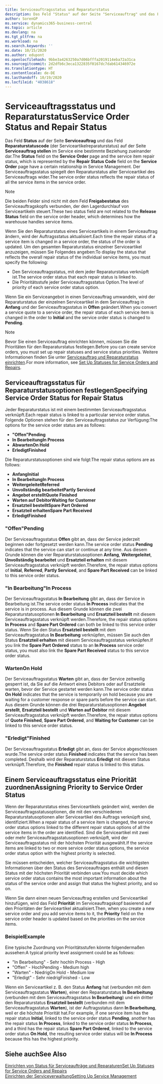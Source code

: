 ```yaml
---
title: Serviceauftragsstatus und Reparaturstatus
description: Das Feld "Status" auf der Seite "Serviceauftrag" und das Feld "Reparaturstatuscode" (der Serviceartikelreparaturstatus) auf der Seite "Serviceauftrag stellen" im Service eine bestimmte Beziehung zueinander dar. Der Serviceauftragsstatus spiegelt den Reparaturstatus aller Serviceartikel des Serviceauftrags wider.
author: SorenGP
ms.service: dynamics365-business-central
ms.topic: article
ms.devlang: na
ms.tgt_pltfrm: na
ms.workload: na
ms.search.keywords: ''
ms.date: 10/15/2020
ms.author: edupont
ms.openlocfilehash: 9bbe3a4263250a7d06bfffa2019114eba72a31ca
ms.sourcegitcommit: 2d2dfb6c3eca1322835f0167dc7dab614346972e
ms.translationtype: HT
ms.contentlocale: de-DE
ms.lasthandoff: 10/19/2020
ms.locfileid: "4038618"
---
```

# <a name="service-order-status-and-repair-status"></a><span data-ttu-id="e49df-104">Serviceauftragsstatus und Reparaturstatus</span><span class="sxs-lookup"><span data-stu-id="e49df-104">Service Order Status and Repair Status</span></span>

<span data-ttu-id="e49df-105">Das Feld **Status** auf der Seite **Serviceauftrag** und das Feld **Reparaturstatuscode** (der Serviceartikelreparaturstatus) auf der Seite **Serviceauftrag stellen** im Service eine bestimmte Beziehung zueinander dar.</span><span class="sxs-lookup"><span data-stu-id="e49df-105">The **Status** field on the **Service Order** page and the service item repair status, which is represented by the **Repair Status Code** field on the **Service Order** page have a certain relationship in Service Management.</span></span> <span data-ttu-id="e49df-106">Der Serviceauftragsstatus spiegelt den Reparaturstatus aller Serviceartikel des Serviceauftrags wider.</span><span class="sxs-lookup"><span data-stu-id="e49df-106">The service order status reflects the repair status of all the service items in the service order.</span></span>  

> [!NOTE]  
> <span data-ttu-id="e49df-107">Die beiden Felder sind nicht mit dem Feld **Freigabestatus** des Serviceauftragskopfs verbunden, der den Lagerdurchlauf von Serviceartikeln steuert.</span><span class="sxs-lookup"><span data-stu-id="e49df-107">These two status field are not related to the **Release Status** field on the service order header, which determines how the warehouse handles service items.</span></span>  

<span data-ttu-id="e49df-108">Wenn Sie den Reparaturstatus eines Serviceartikels in einem Serviceauftrag ändern, wird der Auftragsstatus aktualisiert.</span><span class="sxs-lookup"><span data-stu-id="e49df-108">Each time the repair status of a service item is changed in a service order, the status of the order is updated.</span></span> <span data-ttu-id="e49df-109">Um den gesamten Reparaturstatus einzelner Serviceartikel anzuzeigen, müssen Sie Folgendes angeben:</span><span class="sxs-lookup"><span data-stu-id="e49df-109">To display the status that reflects the overall repair status of the individual service items, you must specify the following:</span></span>  

* <span data-ttu-id="e49df-110">Den Serviceauftragsstatus, mit dem jeder Reparaturstatus verknüpft ist.</span><span class="sxs-lookup"><span data-stu-id="e49df-110">The service order status that each repair status is linked to.</span></span>  
* <span data-ttu-id="e49df-111">Die Prioritätsstufe jeder Serviceauftragsstatus Option.</span><span class="sxs-lookup"><span data-stu-id="e49df-111">The level of priority of each service order status option.</span></span>  

<span data-ttu-id="e49df-112">Wenn Sie ein Serviceangebot in einen Serviceauftrag umwandeln, wird der Reparaturstatus der einzelnen Serviceartikel in dem Serviceauftrag in **Anfang** und der Serviceauftragsstatus in **Offen** geändert.</span><span class="sxs-lookup"><span data-stu-id="e49df-112">When you convert a service quote to a service order, the repair status of each service item is changed in the order to **Initial** and the service order status is changed to **Pending**.</span></span>  

> [!NOTE]
> <span data-ttu-id="e49df-113">Bevor Sie einen Serviceauftrag einrichten können, müssen Sie die Prioritäten für den Reparaturstatus festlegen.</span><span class="sxs-lookup"><span data-stu-id="e49df-113">Before you can create service orders, you must set up repair statuses and service status priorities.</span></span> <span data-ttu-id="e49df-114">Weitere Informationen finden Sie unter [Serviceauftrag und Reparaturstatus einrichten](service-order-repair-status.md).</span><span class="sxs-lookup"><span data-stu-id="e49df-114">For more information, see [Set Up Statuses for Service Orders and Repairs](service-order-repair-status.md).</span></span>

## <a name="specifying-service-order-status-for-repair-status"></a><span data-ttu-id="e49df-115">Serviceauftragsstatus für Reparaturstatusoptionen festlegen</span><span class="sxs-lookup"><span data-stu-id="e49df-115">Specifying Service Order Status for Repair Status</span></span>

<span data-ttu-id="e49df-116">Jeder Reparaturstatus ist mit einem bestimmten Serviceauftragsstatus verknüpft.</span><span class="sxs-lookup"><span data-stu-id="e49df-116">Each repair status is linked to a particular service order status.</span></span> <span data-ttu-id="e49df-117">Folgende Optionen stehen für den Serviceauftragsstatus zur Verfügung:</span><span class="sxs-lookup"><span data-stu-id="e49df-117">The options for the service order status are as follows:</span></span>

* <span data-ttu-id="e49df-118">**"Offen"**</span><span class="sxs-lookup"><span data-stu-id="e49df-118">**Pending**</span></span>
* <span data-ttu-id="e49df-119">**In Bearbeitung**</span><span class="sxs-lookup"><span data-stu-id="e49df-119">**In Process**</span></span>
* <span data-ttu-id="e49df-120">**Abwarten**</span><span class="sxs-lookup"><span data-stu-id="e49df-120">**On Hold**</span></span>
* <span data-ttu-id="e49df-121">**Erledigt**</span><span class="sxs-lookup"><span data-stu-id="e49df-121">**Finished**</span></span>

<span data-ttu-id="e49df-122">Die Reparaturstatusoptionen sind wie folgt:</span><span class="sxs-lookup"><span data-stu-id="e49df-122">The repair status options are as follows:</span></span>

* <span data-ttu-id="e49df-123">**Anfang**</span><span class="sxs-lookup"><span data-stu-id="e49df-123">**Initial**</span></span>
* <span data-ttu-id="e49df-124">**In Bearbeitung**</span><span class="sxs-lookup"><span data-stu-id="e49df-124">**In Process**</span></span>
* <span data-ttu-id="e49df-125">**Weitergeleitet**</span><span class="sxs-lookup"><span data-stu-id="e49df-125">**Referred**</span></span>
* <span data-ttu-id="e49df-126">**Unvollständig bearbeitet**</span><span class="sxs-lookup"><span data-stu-id="e49df-126">**Partly Serviced**</span></span>
* <span data-ttu-id="e49df-127">**Angebot erstellt**</span><span class="sxs-lookup"><span data-stu-id="e49df-127">**Quote Finished**</span></span>
* <span data-ttu-id="e49df-128">**Warten auf Debitor**</span><span class="sxs-lookup"><span data-stu-id="e49df-128">**Waiting for Customer**</span></span>
* <span data-ttu-id="e49df-129">**Ersatzteil bestellt**</span><span class="sxs-lookup"><span data-stu-id="e49df-129">**Spare Part Ordered**</span></span>
* <span data-ttu-id="e49df-130">**Ersatzteil erhalten**</span><span class="sxs-lookup"><span data-stu-id="e49df-130">**Spare Part Received**</span></span>
* <span data-ttu-id="e49df-131">**Erledigt**</span><span class="sxs-lookup"><span data-stu-id="e49df-131">**Finished**</span></span>  

### <a name="pending"></a><span data-ttu-id="e49df-132">"Offen"</span><span class="sxs-lookup"><span data-stu-id="e49df-132">Pending</span></span>

<span data-ttu-id="e49df-133">Der Serviceauftragsstatus **Offen** gibt an, dass der Service jederzeit beginnen oder fortgesetzt werden kann.</span><span class="sxs-lookup"><span data-stu-id="e49df-133">The service order status **Pending** indicates that the service can start or continue at any time.</span></span> <span data-ttu-id="e49df-134">Aus diesem Grunde können die vier Reparaturstatusoptionen **Anfang**, **Weitergeleitet**, **Unvollständig bearbeitet** und **Ersatzteil erhalten** mit diesem Serviceauftragsstatus verknüpft werden.</span><span class="sxs-lookup"><span data-stu-id="e49df-134">Therefore, the repair status options of **Initial**, **Referred**, **Partly Serviced**, and **Spare Part Received** can be linked to this service order status.</span></span>  

### <a name="in-process"></a><span data-ttu-id="e49df-135">"In Bearbeitung"</span><span class="sxs-lookup"><span data-stu-id="e49df-135">In Process</span></span>

<span data-ttu-id="e49df-136">Der Serviceauftragsstatus **In Bearbeitung** gibt an, dass der Service in Bearbeitung ist.</span><span class="sxs-lookup"><span data-stu-id="e49df-136">The service order status **In Process** indicates that the service is in process.</span></span> <span data-ttu-id="e49df-137">Aus diesem Grunde können die zwei Reparaturstatusoptionen **In Bearbeitung** und **Ersatzteil bestellt** mit diesem Serviceauftragsstatus verknüpft werden.</span><span class="sxs-lookup"><span data-stu-id="e49df-137">Therefore, the repair status options **In Process** and **Spare Part Ordered** can both be linked to this service order status.</span></span> <span data-ttu-id="e49df-138">Wenn Sie den Status **Ersatzteil bestellt** mit dem Serviceauftragsstatus **In Bearbeitung** verknüpfen, müssen Sie auch den Status **Ersatzteil erhalten** mit diesem Serviceauftragsstatus verknüpfen.</span><span class="sxs-lookup"><span data-stu-id="e49df-138">If you link the **Spare Part Ordered** status to an **In Process** service order status, you must also link the **Spare Part Received** status to this service order status.</span></span>  

### <a name="on-hold"></a><span data-ttu-id="e49df-139">Warten</span><span class="sxs-lookup"><span data-stu-id="e49df-139">On Hold</span></span>

<span data-ttu-id="e49df-140">Der Serviceauftragsstatus **Warten** gibt an, dass der Service zeitweilig gesperrt ist, da Sie auf die Antwort eines Debitors oder auf Ersatzteile warten, bevor der Service gestartet werden kann.</span><span class="sxs-lookup"><span data-stu-id="e49df-140">The service order status **On Hold** indicates that the service is temporarily on hold because you are waiting for a customer response or spare parts before the service can start.</span></span> <span data-ttu-id="e49df-141">Aus diesem Grunde können die drei Reparaturstatusoptionen **Angebot erstellt**, **Ersatzteil bestellt** und **Warten auf Debitor** mit diesem Serviceauftragsstatus verknüpft werden.</span><span class="sxs-lookup"><span data-stu-id="e49df-141">Therefore, the repair status options of **Quote Finished**, **Spare Part Ordered**, and **Waiting for Customer** can be linked to this service order status.</span></span>  

### <a name="finished"></a><span data-ttu-id="e49df-142">"Erledigt"</span><span class="sxs-lookup"><span data-stu-id="e49df-142">Finished</span></span>

<span data-ttu-id="e49df-143">Der Serviceauftragsstatus **Erledigt** gibt an, dass der Service abgeschlossen wurde.</span><span class="sxs-lookup"><span data-stu-id="e49df-143">The service order status **Finished** indicates that the service has been completed.</span></span> <span data-ttu-id="e49df-144">Deshalb wird der Reparaturstatus **Erledigt** mit diesem Status verknüpft.</span><span class="sxs-lookup"><span data-stu-id="e49df-144">Therefore, the **Finished** repair status is linked to this status.</span></span>  

## <a name="assigning-priority-to-service-order-status"></a><span data-ttu-id="e49df-145">Einem Serviceauftragsstatus eine Priorität zuordnen</span><span class="sxs-lookup"><span data-stu-id="e49df-145">Assigning Priority to Service Order Status</span></span>

<span data-ttu-id="e49df-146">Wenn der Reparaturstatus eines Serviceartikels geändert wird, werden die Serviceauftragsstatusoptionen, die mit den verschiedenen Reparaturstatusoptionen aller Serviceartikel des Auftrags verknüpft sind, identifiziert.</span><span class="sxs-lookup"><span data-stu-id="e49df-146">When a repair status of a service item is changed, the service order status options linked to the different repair status options of all the service items in the order are identified.</span></span> <span data-ttu-id="e49df-147">Sind die Serviceartikel mit zwei oder mehr Serviceauftragsstatusoptionen verknüpft, wird der Serviceauftragsstatus mit der höchsten Priorität ausgewählt.</span><span class="sxs-lookup"><span data-stu-id="e49df-147">If the service items are linked to two or more service order status options, the service order status option with the highest priority is selected.</span></span>  

<span data-ttu-id="e49df-148">Sie müssen entscheiden, welcher Serviceauftragsstatus die wichtigsten Informationen über den Status des Serviceauftrages enthält und diesen Status mit der höchsten Priorität verbinden usw.</span><span class="sxs-lookup"><span data-stu-id="e49df-148">You must decide which service order status contains the most important information about the status of the service order and assign that status the highest priority, and so on.</span></span>  

<span data-ttu-id="e49df-149">Wenn Sie dann einen neuen Serviceauftrag erstellen und Serviceartikel hinzufügen, wird das Feld **Priorität** im Serviceauftragskopf basierend auf den Prioritäten der Serviceartikel aktualisiert.</span><span class="sxs-lookup"><span data-stu-id="e49df-149">Then, when you create a new service order and you add service items to it, the **Priority** field on the service order header is updated based on the priorities on the service items.</span></span>  

### <a name="example"></a><span data-ttu-id="e49df-150">Beispiel</span><span class="sxs-lookup"><span data-stu-id="e49df-150">Example</span></span>

<span data-ttu-id="e49df-151">Eine typische Zuordnung von Prioritätsstufen könnte folgendermaßen aussehen:</span><span class="sxs-lookup"><span data-stu-id="e49df-151">A typical priority level assignment could be as follows:</span></span>  

* <span data-ttu-id="e49df-152">"In Bearbeitung" - Sehr hoch</span><span class="sxs-lookup"><span data-stu-id="e49df-152">In Process - High</span></span>  
* <span data-ttu-id="e49df-153">"Offen" - Hoch</span><span class="sxs-lookup"><span data-stu-id="e49df-153">Pending - Medium high</span></span>  
* <span data-ttu-id="e49df-154">"Warten" - Niedrig</span><span class="sxs-lookup"><span data-stu-id="e49df-154">On Hold - Medium low</span></span>  
* <span data-ttu-id="e49df-155">"Erledigt" - Sehr niedrig</span><span class="sxs-lookup"><span data-stu-id="e49df-155">Finished - Low</span></span>  

<span data-ttu-id="e49df-156">Wenn ein Serviceartikel z. B. den Status **Anfang** hat (verbunden mit dem Serviceauftragsstatus **Warten**), einer den Reparaturstatus **In Bearbeitung** (verbunden mit dem Serviceauftragsstatus **In Bearbeitung**) und ein dritter den Reparaturstatus **Ersatzteil bestellt** (verbunden mit dem Serviceauftragsstatus **Warten**), ist der Auftragsstatus dann **In Bearbeitung**, weil er die höchste Priorität hat.</span><span class="sxs-lookup"><span data-stu-id="e49df-156">For example, if one service item has the repair status **Initial**, linked to the service order status **Pending**, another has the repair status **In Process**, linked to the service order status **In Process**, and a third has the repair status **Spare Part Ordered**, linked to the service order status **On Hold**, the resulting service order status will be **In Process** because this has the highest priority.</span></span>  

## <a name="see-also"></a><span data-ttu-id="e49df-157">Siehe auch</span><span class="sxs-lookup"><span data-stu-id="e49df-157">See Also</span></span>

[<span data-ttu-id="e49df-158">Einrichten von Status für Serviceaufträge und Reparaturen</span><span class="sxs-lookup"><span data-stu-id="e49df-158">Set Up Statuses for Service Orders and Repairs</span></span>](service-order-repair-status.md)  
[<span data-ttu-id="e49df-159">Einrichten der Serviceverwaltung</span><span class="sxs-lookup"><span data-stu-id="e49df-159">Setting Up Service Management</span></span>](service-setup-service.md)  
